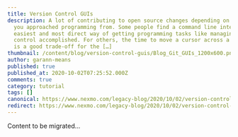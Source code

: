 ```yaml
---
title: Version Control GUIs
description: A lot of contributing to open source changes depending on the angle
  you approached programming from. Some people find a command line interface the
  easiest and most direct way of getting programming tasks like managing version
  control accomplished. For others, the time to move a cursor across a desktop
  is a good trade-off for the […]
thumbnail: /content/blog/version-control-guis/Blog_Git_GUIs_1200x600.png
author: garann-means
published: true
published_at: 2020-10-02T07:25:52.000Z
comments: true
category: tutorial
tags: []
canonical: https://www.nexmo.com/legacy-blog/2020/10/02/version-control-guis
redirect: https://www.nexmo.com/legacy-blog/2020/10/02/version-control-guis
---
```


Content to be migrated...
